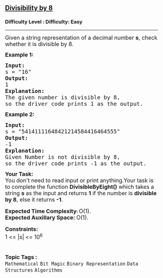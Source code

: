 <h2><a href="https://www.geeksforgeeks.org/problems/check-if-a-number-is-divisible-by-83957/1?page=10&difficulty=Easy&status=unsolved&sortBy=submissions">Divisibility by 8</a></h2><h3>Difficulty Level : Difficulty: Easy</h3><hr><div class="problems_problem_content__Xm_eO"><p><span style="font-size: 18px;">Given a string representation of a decimal number <strong>s</strong>, check whether it is divisible by 8. </span></p>
<p><span style="font-size: 18px;"><strong>Example 1:</strong></span></p>
<pre><span style="font-size: 18px;"><strong>Input:</strong>
s = "16"
<strong>Output:</strong>
1
<strong>Explanation:</strong>
The given number is divisible by 8,<br>so the driver code prints 1 as the output.</span></pre>
<p><span style="font-size: 18px;"><strong>Example 2:</strong></span></p>
<pre><span style="font-size: 18px;"><strong>Input:</strong>
s = "54141111648421214584416464555"
<strong>Output:</strong>
-1
<strong>Explanation:</strong>
Given Number is not divisible by 8, <br>so the driver code prints -1 as the output.</span></pre>
<p><span style="font-size: 18px;"><strong>Your Task:</strong><br>You don't need to read input or print anything.Your task is to complete the function <strong>DivisibleByEight()</strong> which takes a string&nbsp;<strong>s</strong> as the input and returns <strong>1</strong> if the number is <strong>divisible by 8</strong>, else it returns <strong>-1</strong>.</span><br><br><strong><span style="font-size: 18px;">Expected Time Complexity</span>: </strong><span style="font-size: 18px;">O(1).</span><br><span style="font-size: 18px;"><strong>Expected Auxillary Space: </strong>O(1).</span><br><br><span style="font-size: 18px;"><strong>Constraints:</strong><br>1 &lt;= |s|<strong>&nbsp;</strong>&lt;= 10<sup>6</sup></span></p></div><br><p><span style=font-size:18px><strong>Topic Tags : </strong><br><code>Mathematical</code>&nbsp;<code>Bit Magic</code>&nbsp;<code>Binary Representation</code>&nbsp;<code>Data Structures</code>&nbsp;<code>Algorithms</code>&nbsp;